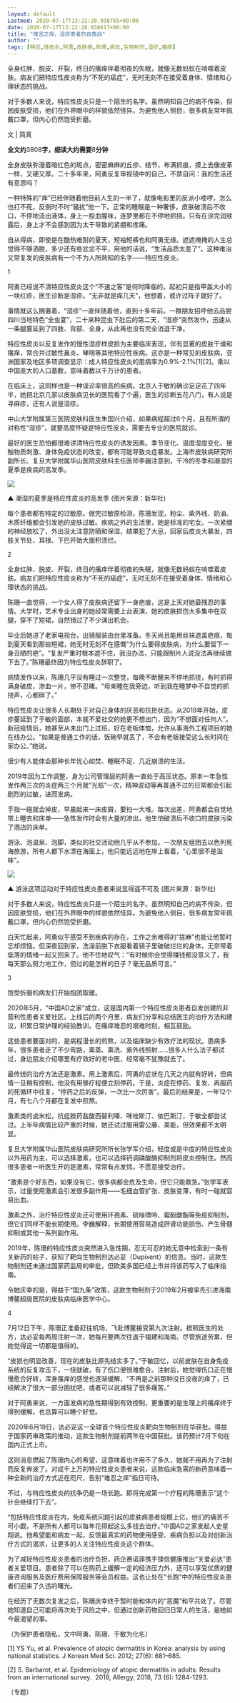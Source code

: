 ```yaml
---
layout: default
Lastmod: 2020-07-17T13:22:28.938765+00:00
date: 2020-07-17T13:22:28.938617+00:00
title: "难言之痒，湿疹患者的自救战"
author: ""
tags: [特应,性皮炎,阿勇,皮肤病,陈珊,病友,生物制剂,湿疹,瘙痒]
---
```


全身红肿、脱皮、开裂，终日的瘙痒伴着彻夜的失眠，就像无数蚂蚁在啃噬着皮肤。病友们把特应性皮炎称为“不死的癌症”，无时无刻不在接受着身体、情绪和心理状态的挑战。  

对于多数人来说，特应性皮炎只是一个陌生的名字。虽然明知自己的病不传染，但因皮肤受损，他们在外界眼中的样貌依然怪异。为避免他人侧目，很多病友常年佩戴口罩，但内心仍然饱受折磨。

文 | 简真

**全文约**3808**字，细读大约需要**8**分钟**

全身皮肤弥漫着暗红色的斑点，密密麻麻的丘疹、结节，布满抓痕，摸上去像皮革一样，又硬又厚。二十多年来，阿勇反复审视镜中的自己，不禁自问：我的生活还有意思吗？  

一种特殊的“痒”已经伴随着他目前人生的一半了，就像电影里的反派小喽啰，怎么也打不死，反倒时不时“骚扰”他一下。正常的睡眠是一种奢侈，皮肤破溃后不收口，不停地流出液体，身上一股血腥味，连梦里都在不停地抓挠。只有在涂完润肤露后，身上才不会感到因为太干导致的紧绷和疼痛。

自从得病，即使是在酷热难耐的夏天，短袖短裤也和阿勇无缘。遮遮掩掩的人生总觉得不够洒脱，多少还有些忿忿不平，用他的话说，“生活品质太差了”。这种难治又常复发的皮肤病有一个不为人所熟知的名字——特应性皮炎。

1

阿勇已经说不清特应性皮炎这个“不速之客”是何时降临的。起初只是指甲盖大小的一块红疹，医生诊断是湿疹。“无非就是痒几天”，他想着，或许过阵子就好了。

事情就这么搁置着，“湿疹”一直伴随着他，直到十多年前。一群朋友招呼他去品尝四川当地特色“全虫宴”，二十来种昆虫下肚后的第二天，“湿疹”突然发作，迅速从一条腿蔓延到了四肢、背部、全身，从此再也没有完全消退干净。

特应性皮炎以反复发作的慢性湿疹样皮损为主要临床表现，伴有显著的皮肤干燥和瘙痒，常合并过敏性鼻炎、哮喘等其他特应性疾病。这亦是一种常见的皮肤病，亚洲国家及地区多项调查显示：成人特应性皮炎的患病率为0.9%-2.1%\[1\]\[2\]。乘以中国庞大的人口基数，意味着数以千万计的患者。

在临床上，这同样也是一种误诊率很高的疾病。北京人于敏的确诊足足花了四年半，她把北京几家以皮肤病见长的医院看了个遍，医生的诊断五花八门，有人说是寻麻疹，还有人说是湿疹。

中山大学附属第三医院皮肤科医生朱国兴介绍，如果病程超过6个月，且有所谓的对称性“湿疹”，就要高度怀疑是特应性皮炎，需要去专业的医院就诊。

最好的医生恐怕都很难讲清特应性皮炎的诱发因素。季节变化、温度湿度变化、接触物质刺激、身体免疫状态的改变，都有可能导致炎症暴发。上海市皮肤病研究所副所长、复旦大学附属华山医院皮肤科主任医师李巍注意到，干冷的冬季和潮湿的夏季是疾病的高发季。

![](https://images.weserv.nl/?url=https%3A//mmbiz.qpic.cn/mmbiz_jpg/WvDyjO9Sz2r7hTIPAkfrhM8EHIpzZFAic3MdYAwVwOPR7gBicKpdnkGKIapMiatuY2xDTxGst4hNALicNBvQOHYIsA/640%3Fwx_fmt%3Djpeg)

▲ 潮湿的夏季是特应性皮炎的高发季 (图片来源：新华社)

每个患者都有特定的过敏原。做完过敏原检测，陈珊发现，粉尘、紫外线、奶油、木质纤维都会引发她的皮肤过敏。疾病之外的生活里，她是标准的宅女。一次紧绷的神经放松了，外出没太注意防晒和保湿，结果犯了大忌，回家后皮炎大暴发，四肢关节处、耳根、下巴开始大面积溃烂。

2

全身红肿、脱皮、开裂，终日的瘙痒伴着彻夜的失眠，就像无数蚂蚁在啃噬着皮肤。病友们把特应性皮炎称为“不死的癌症”，无时无刻不在接受着身体、情绪和心理状态的挑战。

陈珊一直觉得，一个女人得了皮肤病还留下一身疤痕，这是上天对她最残忍的事情。大学时，艺术专业出身的她经常需要上台表演，她的皮肤损伤大多集中在双腿，穿不了短裙，自然错过了不少演出机会。

毕业后她进了老家电视台，出镜服装由台里准备。冬天尚且能用丝袜遮盖疤痕，每到夏天看到那些短裙，她无时无刻不在感慨“为什么要得皮肤病，为什么要留下一身丑陋的疤”。“复发严重时根本遮不住，我没办法，只能跟制片人说没法再继续做下去了。”陈珊最终因为特应性皮炎辞职了。

病情发作以来，陈珊几乎没有睡过一次整觉，每晚不断醒来不停地抓挠，有时抓得满身破皮，渗血一片，惨不忍睹。“母亲睡在我旁边，听到我在睡梦中不自觉的抓挠声，心都碎了。”

特应性皮炎让很多人长期处于对自己身体的厌恶和抗拒状态。从2019年开始，皮疹蔓延到了于敏的面部，本就不爱社交的她更不想出门，因为“不想面对任何人”。新冠疫情后，她甚至从未出门上过班，好在老板体恤，允许从事海外工程项目的她在线办公。“如果是普通工作的话，饭碗早就丢了，不会有老板接受这么长时间在家办公。”她说。

很少有人能体会那种长年忧心如焚、睡眠不足、几近崩溃的生活。

2019年因为工作调整，身为公司管理层的阿勇一直处于高压状态。原本一年急性发作两三次的炎症两三个月就“光临”一次，精神波动等再普通不过的日常都会引起剧烈的过敏，进而发病。

手指一碰就会掉皮，早晨起来一床皮屑，要扫一大堆。每次出差，阿勇都会自觉地带上睡衣和床单——急性发作时会有大量的渗出，他生怕破溃后不收口的皮肤污染了酒店的床单。

游泳、泡温泉、泡脚，类似的社交活动他几乎从不参加。一次朋友组团去以色列死海旅游，所有人都下水漂在海面上，他只能远远地在岸上看着，“心里很不是滋味”。

![](https://images.weserv.nl/?url=https%3A//mmbiz.qpic.cn/mmbiz_jpg/WvDyjO9Sz2r7hTIPAkfrhM8EHIpzZFAicjy5qhR3DicibsygSjaNWnVqOoXHY3BW7k4LhYzWcQ8sI4FIgdg4GXeibA/640%3Fwx_fmt%3Djpeg)

▲ 游泳这项运动对于特应性皮炎患者来说显得遥不可及 (图片来源：新华社)

对于多数人来说，特应性皮炎只是一个陌生的名字。虽然明知自己的病不传染，但因皮肤受损，他们在外界眼中的样貌依然怪异。为避免他人侧目，很多病友常年佩戴口罩，但内心仍然饱受折磨。

白天忙起来，阿勇似乎感受不到疾病的存在，工作之余难得的“搓麻”也能让他暂时忘却烦恼。但深夜回到家，洗澡前脱下衣服看着镜子里破破烂烂的身体，无奈带着低落的情绪一起又回来了。他不住地叹气：“有时候你会觉得赚钱都没意义了，我每天那么努力地工作，但过的是怎样的日子？毫无品质可言。”

3

饱受折磨的病友们开始抱团取暖。

2020年5月，“中国AD之家”成立，这是国内第一个特应性皮炎患者自发创建的非营利性患者关爱社区。上线后的两个月里，病友们分享和总结医生的治疗方法和建议，积累日常护理的经验教训，在瘙痒难忍的艰难时刻，相互鼓励。

这些患者要面对的，是病程漫长的煎熬，以及临床缺少有效疗法的现状。患病多年，很多患者走了不少弯路，熏蒸、熏洗、紫外线照射……很多人什么法子都试过，身边朋友介绍哪里有疗效好的老中医，经常毫不犹豫就去了。

最传统的治疗方法还是激素。用上激素后，阿勇的症状在几天之内就有好转，但病情一旦稍有控制，他没有用够疗程便立刻停药。于是，炎症在停药、复发、再服药的死循环中往复，“停药之后的反弹，一次比一次厉害”。最后的结果是，一年12个月，有七八个月都在复发中煎熬。

激素类的卤米松，抗组胺药盐酸西替利嗪、咪唑斯汀、依巴斯汀，于敏全都尝试过。上半年病情比较严重的时候，她还试过服用雷公藤、美能，但效果都不太明显。

复旦大学附属华山医院皮肤病研究所所长张学军介绍，轻度或是中度的特应性皮炎以外用药为主，可以选择激素，也可以选择钙调磷酸酶抑制剂将皮炎控制住。然而很多患者一听医生开的是激素，常常有点发怵，不愿意接受治疗。

“激素是个好东西，如果没有它，很多病都会危及生命，但它只能救急。”张学军表示，过量使用激素会引发很多副作用——毛细血管扩张、皮肤变薄，有时一碰就容易出血。

激素之外，治疗特应性皮炎还可使用环孢素、硫唑嘌呤、霉酚酸酯等免疫抑制剂，但它们同样不能长期使用。李巍解释，长期使用容易造成肝肾功能损伤、产生骨髓抑制或其他一系列副作用。

2019年，陈珊的特应性皮炎突然进入急性期，忍无可忍的她无意中检索到一条有关新药的帖子，获知了靶向生物制剂达必妥（Dupixent）的信息。当时，这款生物制剂还未通过国家药监局的审批，但欧美多国已经上市并将该药写入了临床指南。

令她庆幸的是，得益于“国九条”政策，这款生物制剂于2019年2月被率先引进海南博鳌超级医院的皮肤病临床医学中心。

4

7月12日下午，陈珊正准备赶往机场，飞赴博鳌接受第九次注射。按照医生的处方，达必妥每两周注射一次，她每月要两次往返于福建和海南。尽管旅途劳累，但她觉得这一切都是值得的。

“皮损也明显改善，现在的皮肤比原先结实多了。”于敏回忆，以前皮肤在自身免疫系统的反复攻击下，一挠就破，有了伤口便很难愈合。注射后，她觉得伤口正在慢慢愈合好转，浑身瘙痒的感觉也逐渐缓解，“不再是之前那种没日没夜的痒了，已经解决了很大一部分困扰吧，或者可以说减轻了很多痛苦。”

对于阿勇来说，一方面发病的急性期得到有效控制，更重要的是生理上的瘙痒终于得到缓解，也总算可以睡个好觉。

2020年6月19日，达必妥这一全球首个特应性皮炎靶向生物制剂在华获批。得益于国家药审政策的推动，这款生物制剂提前两年在中国获批。该药预计7月下旬在国内正式上市。

这则消息燃起了陈珊内心的希望，这意味着也许用不了多久，她就不用再为了注射而反复奔波了。对成千上万的特应性皮炎患者来说，这款临床急需的新药意味着一种全新的治疗方式近在咫尺，告别“难忍之痒”指日可待。

不过，与特应性皮炎的抗争仍是一场长跑。即将完成第一个疗程的陈珊表示“这个针会继续打下去”。

“包括特应性皮炎在内，免疫系统问题引起的皮肤病患者规模上亿，他们的痛苦不可小觑，不是所有人都可以每年花得起这么多钱去治疗。”中国AD之家发起人史星翔说。他希望能和病友一起，反馈最真实的药物使用感受、疾病负担以及对创新治疗方式的渴求，让更多的人关注特应性皮炎这个群体。

为了减轻特应性皮炎患者的治疗负担，药企赛诺菲携手镁信健康推出“关爱必达”患者关爱项目。患者除了可以在购药上缓解一定的经济压力外，还可以享受优质的健康咨询服务及医疗费用保障服务等会员权益。这也让处在“长跑”中的特应性皮炎患者们迎来了久违的曙光。

在经历了无数次复发之后，陈珊庆幸终于暂时能和体内的“恶魔”和平共处了。尽管她知道自己可能将再次处于风险之中，但通过创新药物回归日常人的生活，是她如今最渴望的事。

（为保护患者隐私，文中阿勇、陈珊、于敏为化名）

\[1\] YS Yu, et al. Prevalence of atopic dermatitis in Korea: analysis by using national statistics. J Korean Med Sci. 2012; 27(6): 681–685.

\[2\] S. Barbarot, et al. Epidemiology of atopic dermatitis in adults: Results from an international survey.  2018, Allergy, 2018, 73 (6): 1284-1293.

（专题）


